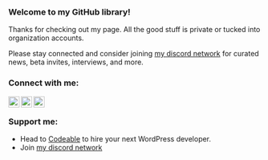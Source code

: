 ### Welcome to my GitHub library!

Thanks for checking out my page. All the good stuff is private or tucked into organization accounts. 

Please stay connected and consider joining [my discord network] for curated news, beta invites, interviews, and more. 

### Connect with me:

[<img align="left" alt="codeSTACKr | YouTube" width="22px" src="https://cdn.jsdelivr.net/npm/simple-icons@v3/icons/youtube.svg" />][youtube]
[<img align="left" alt="codeSTACKr | Twitter" width="22px" src="https://cdn.jsdelivr.net/npm/simple-icons@v3/icons/twitter.svg" />][twitter]
[<img align="left" alt="codeSTACKr | LinkedIn" width="22px" src="https://cdn.jsdelivr.net/npm/simple-icons@v3/icons/linkedin.svg" />][linkedin]

<br />


### Support me:

* Head to [Codeable] to hire your next WordPress developer. 
* Join [my discord network]

[twitter]: https://twitter.com/atwellpub
[youtube]: https://www.youtube.com/channel/UCtTy-RcdjcJRVSublPqFgRg
[LinkedIn]: https://linkedin.com/in/hudsonatwell
[Join Discord]: https://discord.gg/wyrnuxG
[my discord network]: https://discord.gg/wyrnuxG
[Codeable]: https://codeable.io/?ref=99TG1
